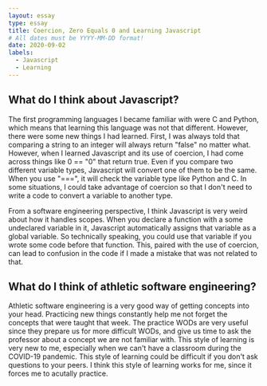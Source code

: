 ```yaml
---
layout: essay
type: essay
title: Coercion, Zero Equals 0 and Learning Javascript
# All dates must be YYYY-MM-DD format!
date: 2020-09-02
labels:
  - Javascript
  - Learning
---
```



## What do I think about Javascript?

The first programming languages I became familiar with were C and Python, which means that learning this language was not that different. However, there were some new things I had learned. First, I was always told that comparing a string to an integer will always return "false" no matter what. However, when I learned Javascript and its use of coercion, I had come across things like 0 == "0" that return true. Even if you compare two different variable types, Javascript will convert one of them to be the same. When you use "===", it will check the variable type like Python and C. In some situations, I could take advantage of coercion so that I don't need to write a code to convert a variable to another type. 

From a software engineering perspective, I think Javascript is very weird about how it handles scopes. When you declare a function with a some undeclared variable in it, Javascript automatically assigns that variable as a global variable. So technically speaking, you could use that variable if you wrote some code before that function. This, paired with the use of coercion, can lead to confusion in the code if I made a mistake that was not related to that. 

## What do I think of athletic software engineering?

Athletic software engineering is a very good way of getting concepts into your head. Practicing new things constantly help me not forget the concepts that were taught that week. The practice WODs are very useful since they prepare us for more difficult WODs, and give us time to ask the professor about a concept we are not familiar with. This style of learning is very new to me, especially when we can't have a classroom during the COVID-19 pandemic. This style of learning could be difficult if you don't ask questions to your peers. I think this style of learning works for me, since it forces me to acutally practice.

